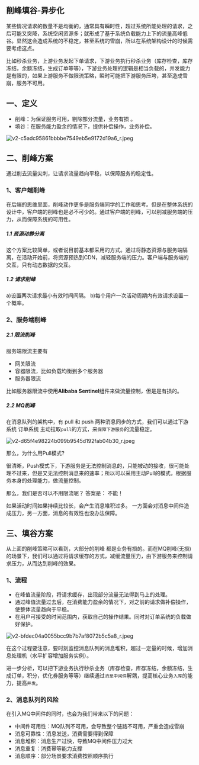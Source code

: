 ## 削峰填谷-异步化
某些情况请求的数量不是均衡的，通常具有瞬时性，超过系统所能处理的请求，之后可能又突降，系统空闲资源多；就形成了基于系统负载能力上下的流量高峰低谷。显然这会造成系统的不稳定，甚至系统的雪崩，所以在系统架构设计的时候需要考虑这点。

比如秒杀业务，上游业务发起下单请求，下游业务执行秒杀业务（库存检查，库存冻结，余额冻结，生成订单等等），下游业务处理的逻辑是相当负载的，并发能力是有限的，如果上游服务不做限流策略，瞬时可能把下游服务压垮，甚至造成雪崩，服务不可用。


## 一、定义

* 削峰：为保证服务可用，剔除部分流量，业务有损 。
* 填谷：在服务能力盈余的情况下，提供补偿操作，业务补偿。

![v2-c5adc95861bbbbe7549eb5e9172d19a6_r.jpeg](https://pic.imgdb.cn/item/61e77bcd2ab3f51d91c67d90.jpg)

## 二、削峰方案
通过削去流量尖刺，让请求流量趋向平稳，以保障服务的稳定性。

### 1、客户端削峰
在后端的思维里面，削峰动作更多是服务端同学的工作和思考。但是在整体系统的设计中，客户端的削峰也是必不可少的。通过客户端的削峰，可以削减服务端的压力，从而保障系统的可用性。

##### 1.1 资源动静分离
这个方案比较简单，或者说目前基本都采用的方式。通过将静态资源与服务端隔离，在活动开始前，将资源预热到CDN，减轻服务端的压力。客户端与服务端的交互，只有动态数据的交互。

##### 1.2 请求削峰
a)设置两次请求最小有效时间间隔。
b)每个用户一次活动周期内有效请求设置一个概率。

### 2、服务端削峰
##### 2.1 限流削峰
服务端限流主要有 
* 网关限流
* 容器限流，比如负载均衡到多个服务器
* 服务器限流

比如服务器限流中使用**Alibaba Sentinel**组件来做流量控制，但是是有损的。

##### 2.2 MQ削峰
在消息队列的架构中，有 pull 和 push 两种消息同步的方式，我们可以通过下游系统 订单系统 主动拉取`pull`的方式，来`保障下游服务`的流量稳定。

![v2-d65f4e98224b099b9545d192fab04b30_r.jpeg](https://pic.imgdb.cn/item/61e77d022ab3f51d91c78fd8.jpg)

那么，为什么用Pull模式?

很清晰，Push模式下，下游服务是无法控制消息的，只能被动的接收，很可能处理不过来，但是又无法控制消息来的速率；所以可以采用主动Pull的模式，根据服务本身的处理能力，做流量控制。

那么，我们是否可以不用限流呢？ 答案是： 不能！

如果活动时间如果持续比较长，会产生消息堆积过多。 一方面会对消息中间件造成压力，另一方面，消息的有效性也没办法保障。

## 三、填谷方案
从上面的削峰策略可以看到，大部分的削峰 都是业务有损的。而在MQ削峰(无损)的场景下，我们可以通过将请求缓存的方式，减缓流量压力，由下游服务来控制请求压力，从而达到削峰的效果。

### 1、流程
* 在峰值流量阶段，将请求缓存，出现部分流量无法得到马上的处理。
* 通过峰值流量过去后，在消费能力盈余的情况下，对之前的请求做补偿操作，使整体流量趋向于平稳。
* 在用户可接受的时间范围内，获取自己的操作结果。同时对订单系统的负载做好保护。

![v2-bfdec04a0055bcc9b7b7af8072b5c5a8_r.jpeg](https://pic.imgdb.cn/item/61e77e182ab3f51d91c87893.jpg)

在这个过程要注意，要时刻监控消息队列的消息堆积，超过一定量的时候，增加消息处理机（水平扩容增加服务实例）。

​进一步分析，可以把下游业务执行秒杀业务（库存检查，库存冻结，余额冻结，生成订单，积分，优化券服务等等）继续通过`消息中间件`解耦，提高核心业务`入库`的能力，提高`并发`。

### 2、消息队列的风险
在引入MQ中间件的同时，也会为我们带来以下的问题：
* 中间件可用性：MQ队列不可用，会导致整个链路不可用，严重会造成雪崩
* 消息可靠性：消息发送，消费需要得到保障
* 消息堆积：消息生产过快，导致MQ中间件压力过大
* 消息重复：消费幂等能力支撑
* 消息顺序：部分场景要求消费按照顺序执行








